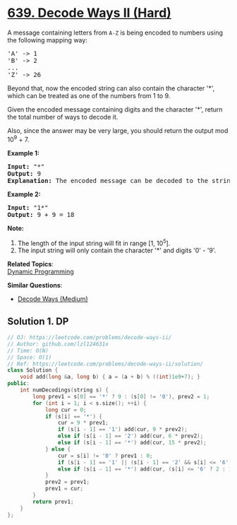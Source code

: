 # [639. Decode Ways II (Hard)](https://leetcode.com/problems/decode-ways-ii/)

<p>
A message containing letters from <code>A-Z</code> is being encoded to numbers using the following mapping way:
</p>

<pre>'A' -&gt; 1
'B' -&gt; 2
...
'Z' -&gt; 26
</pre>

<p>
Beyond that, now the encoded string can also contain the character '*', which can be treated as one of the numbers from 1 to 9.
</p>


<p>
Given the encoded message containing digits and the character '*', return the total number of ways to decode it.
</p>

<p>
Also, since the answer may be very large, you should return the output mod 10<sup>9</sup> + 7.
</p>

<p><b>Example 1:</b><br>
</p><pre><b>Input:</b> "*"
<b>Output:</b> 9
<b>Explanation:</b> The encoded message can be decoded to the string: "A", "B", "C", "D", "E", "F", "G", "H", "I".
</pre>
<p></p>

<p><b>Example 2:</b><br>
</p><pre><b>Input:</b> "1*"
<b>Output:</b> 9 + 9 = 18
</pre>
<p></p>

<p><b>Note:</b><br>
</p><ol>
<li>The length of the input string will fit in range [1, 10<sup>5</sup>].</li>
<li>The input string will only contain the character '*' and digits '0' - '9'.</li>
</ol>
<p></p>

**Related Topics**:  
[Dynamic Programming](https://leetcode.com/tag/dynamic-programming/)

**Similar Questions**:
* [Decode Ways (Medium)](https://leetcode.com/problems/decode-ways/)

## Solution 1. DP

```cpp
// OJ: https://leetcode.com/problems/decode-ways-ii/
// Author: github.com/lzl124631x
// Time: O(N)
// Space: O(1)
// Ref: https://leetcode.com/problems/decode-ways-ii/solution/
class Solution {
    void add(long &a, long b) { a = (a + b) % ((int)1e9+7); }
public:
    int numDecodings(string s) {
        long prev1 = s[0] == '*' ? 9 : (s[0] != '0'), prev2 = 1;
        for (int i = 1; i < s.size(); ++i) {
            long cur = 0;
            if (s[i] == '*') {
                cur = 9 * prev1;
                if (s[i - 1] == '1') add(cur, 9 * prev2);
                else if (s[i - 1] == '2') add(cur, 6 * prev2);
                else if (s[i - 1] == '*') add(cur, 15 * prev2);
            } else {
                cur = s[i] != '0' ? prev1 : 0;
                if (s[i - 1] == '1' || (s[i - 1] == '2' && s[i] <= '6')) add(cur, prev2);
                else if (s[i - 1] == '*') add(cur, (s[i] <= '6' ? 2 : 1) * prev2);
            }
            prev2 = prev1;
            prev1 = cur;
        }
        return prev1;
    }
};
```